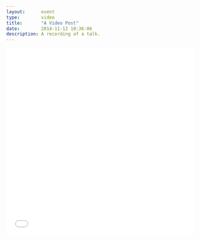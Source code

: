 ```yaml
---
layout:      event
type:        video
title:       "A Video Post"
date:        2014-11-12 10:36:06
description: A recording of a talk.
---
```


<iframe width="100%" height="500" src="//www.youtube.com/embed/FJJ8hWDXWGs" frameborder="0" allowfullscreen></iframe>
